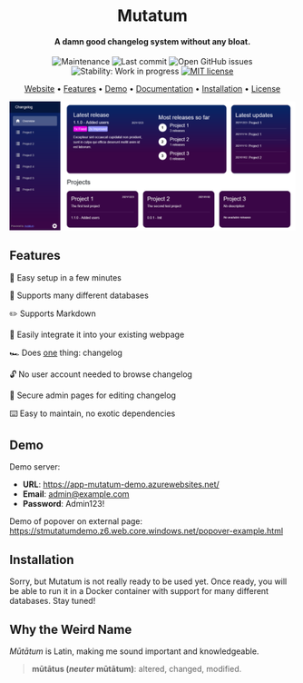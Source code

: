 <h1 align="center">Mutatum</h1>

<h4 align="center">A damn good changelog system without any bloat.</h4>

<p align="center">
    <img alt="Maintenance" src="https://img.shields.io/maintenance/yes/2022">
    <img alt="Last commit" src="https://img.shields.io/github/last-commit/mamk95/mutatum?color=brightgreen">
    <img alt="Open GitHub issues" src="https://img.shields.io/github/issues-raw/mamk95/mutatum">
    <img alt="Stability: Work in progress" src="https://img.shields.io/badge/stability-wip-lightgrey.svg">
    <a href="blob/master/LICENSE">
        <img alt="MIT license" src="https://img.shields.io/github/license/mamk95/mutatum?color=blue">
    </a>
</p>

<p align="center">
  <a href="https://mutatum.dev/">Website</a> •
  <a href="#features">Features</a> •
  <a href="#demo">Demo</a> •
  <a href="https://docs.mutatum.dev/">Documentation</a> •
  <a href="#installation">Installation</a> •
  <a href="blob/master/LICENSE">License</a>
</p>

![Screenshot of home page](docs/assets/screenshot-home.png)

## Features

🚀 Easy setup in a few minutes

💾 Supports many different databases

✏️ Supports Markdown

💌 Easily integrate it into your existing webpage

🏎️ Does <u>one</u> thing: changelog

🔓 No user account needed to browse changelog

🔐 Secure admin pages for editing changelog

⌨️ Easy to maintain, no exotic dependencies

## Demo

Demo server:

- **URL**: https://app-mutatum-demo.azurewebsites.net/
- **Email**: admin@example.com
- **Password**: Admin123!

Demo of popover on external page: https://stmutatumdemo.z6.web.core.windows.net/popover-example.html

## Installation

Sorry, but Mutatum is not really ready to be used yet. Once ready, you will be able to run it in a Docker container with support for many different databases. Stay tuned!

## Why the Weird Name

_Mūtātum_ is Latin, making me sound important and knowledgeable.

> **mūtātus (_neuter_ mūtātum)**: altered, changed, modified.
